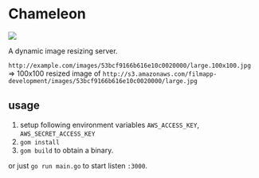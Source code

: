 Chameleon
===

![](https://dl.dropboxusercontent.com/u/7817937/_github/film/l-chameleons.jpg)

A dynamic image resizing server.

`http://example.com/images/53bcf9166b616e10c0020000/large.100x100.jpg` => 100x100 resized image of `http://s3.amazonaws.com/filmapp-development/images/53bcf9166b616e10c0020000/large.jpg`

usage
---

1. setup following environment variables `AWS_ACCESS_KEY`, `AWS_SECRET_ACCESS_KEY`
2. `gom install`
3. `gom build` to obtain a binary.

or just `go run main.go` to start listen `:3000`.
